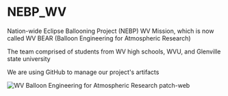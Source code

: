 # NEBP_WV
Nation-wide Eclipse Ballooning Project (NEBP) WV Mission, which is now called WV BEAR (Balloon Engineering for Atmospheric Research)

The team comprised of students from WV high schools, WVU, and Glenville state university

We are using GitHub to manage our project's artifacts


![WV Balloon Engineering for Atmospheric Research patch-web](https://github.com/profFisher/NEBP_WV/assets/121736008/584ec35a-34cc-4017-940b-0ef2ebc5b6c0)
